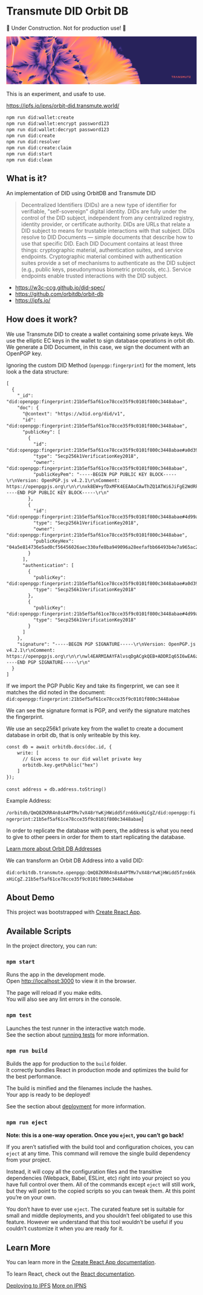 # Transmute DID Orbit DB

🚧 Under Construction. Not for production use! 🚧

<p align="center">
  <img src="../../transmute-banner.png"/>
</p>


This is an experiment, and usafe to use.

https://ipfs.io/ipns/orbit-did.transmute.world/

```
npm run did:wallet:create
npm run did:wallet:encrypt password123
npm run did:wallet:decrypt password123
npm run did:create
npm run did:resolver
npm run did:create:claim
npm run did:start
npm run did:clean
```

## What is it?

An implementation of DID using OrbitDB and Transmute DID

> Decentralized Identifiers (DIDs) are a new type of identifier for verifiable, "self-sovereign" digital identity. DIDs are fully under the control of the DID subject, independent from any centralized registry, identity provider, or certificate authority. DIDs are URLs that relate a DID subject to means for trustable interactions with that subject. DIDs resolve to DID Documents — simple documents that describe how to use that specific DID. Each DID Document contains at least three things: cryptographic material, authentication suites, and service endpoints. Cryptographic material combined with authentication suites provide a set of mechanisms to authenticate as the DID subject (e.g., public keys, pseudonymous biometric protocols, etc.). Service endpoints enable trusted interactions with the DID subject.

- https://w3c-ccg.github.io/did-spec/
- https://github.com/orbitdb/orbit-db
- https://ipfs.io/

## How does it work?

We use Transmute DID to create a wallet containing some private keys.
We use the elliptic EC keys in the wallet to sign database operations in orbit db.
We generate a DID Document, in this case, we sign the document with an OpenPGP key.

Ignoring the custom DID Method (`openpgp:fingerprint`) for the moment, lets look a the data structure:

```
[
  {
    "_id": "did:openpgp:fingerprint:21b5ef5af61ce78cce35f9c0101f800c3448abae",
    "doc": {
      "@context": "https://w3id.org/did/v1",
      "id": "did:openpgp:fingerprint:21b5ef5af61ce78cce35f9c0101f800c3448abae",
      "publicKey": [
        {
          "id": "did:openpgp:fingerprint:21b5ef5af61ce78cce35f9c0101f800c3448abae#a0d396a110da86573bd1cc5a022ff921d6c7b6ab9898e089105c012811d8563f",
          "type": "Secp256k1VerificationKey2018",
          "owner": "did:openpgp:fingerprint:21b5ef5af61ce78cce35f9c0101f800c3448abae",
          "publicKeyPem": "-----BEGIN PGP PUBLIC KEY BLOCK-----\r\nVersion: OpenPGP.js v4.2.1\r\nComment: https://openpgpjs.org\r\n\r\nxk8EW+yfDxMFK4EEAAoCAwThZQ1ATWi6JiFgE2WdRkOBwRLGaqVA9SqbaXYq\r\nZnl7riBAn3JCEbpHjcxHVMCauQYEBLaGFNsUcgrmxJUn9uB0zQh0ZXN0LWtl\r\necJ3BBATCAAfBQJb7J8PBgsJBwgDAgQVCAoCAxYCAQIZAQIbAwIeAQAKCRAQ\r\nH4AMNEirriR2AP0RdCflRqe7Sr4TUHT6z597nvKfVO2P/R/UjwfCaUhzSwD/\r\nRn0cmqVFB6uL9sYdSljysofJroo4E4xzC+O3w9CqVRrOUwRb7J8PEgUrgQQA\r\nCgIDBAoDLkvddY4DRgB+btEUNF7lnrS3BgAvatwys5oO1ar2gBmKJ2SFsjK2\r\nKBiuIvACdI5nd88LnF4sHK+Zhs6j9KwDAQgHwmEEGBMIAAkFAlvsnw8CGwwA\r\nCgkQEB+ADDRIq65+SQEAv6B+Iec0d5v2ZhBcxWjzrUr038iANG+j5+OOKWuz\r\nbPoA/20D1XqpQOpmu8GjSNe5xvx3agk/LgRc/mTWqH0m0ADn\r\n=Bu9b\r\n-----END PGP PUBLIC KEY BLOCK-----\r\n"
        },
        {
          "id": "did:openpgp:fingerprint:21b5ef5af61ce78cce35f9c0101f800c3448abae#4d99ab1a69b6a42b6cb4aa0b5f3b1c118632176c2f58c9a67895ab34d04eb8bd",
          "type": "Secp256k1VerificationKey2018",
          "owner": "did:openpgp:fingerprint:21b5ef5af61ce78cce35f9c0101f800c3448abae",
          "publicKeyHex": "04a5e814736e5ad0cf56456026aec330afe8ba949096a28eefafbb66493b4e7a965ac2476baaae1e4a3c714d59336ede41b44b2281f36ce4190649ab47af678adc"
        }
      ],
      "authentication": [
        {
          "publicKey": "did:openpgp:fingerprint:21b5ef5af61ce78cce35f9c0101f800c3448abae#a0d396a110da86573bd1cc5a022ff921d6c7b6ab9898e089105c012811d8563f",
          "type": "Secp256k1VerificationKey2018"
        },
        {
          "publicKey": "did:openpgp:fingerprint:21b5ef5af61ce78cce35f9c0101f800c3448abae#4d99ab1a69b6a42b6cb4aa0b5f3b1c118632176c2f58c9a67895ab34d04eb8bd",
          "type": "Secp256k1VerificationKey2018"
        }
      ]
    },
    "signature": "-----BEGIN PGP SIGNATURE-----\r\nVersion: OpenPGP.js v4.2.1\r\nComment: https://openpgpjs.org\r\n\r\nwl4EARMIAAYFAlvsqDgACgkQEB+ADDRIq65I6wEA6zpMZO0GgZ68bzXwH70T\r\n8gPwHpqWi0guNI7EuOmg9TsBAKrdX2CN25/RK7PMNDr26J+rtppEFdOjUP4o\r\nyNtv7zgX\r\n=5DEF\r\n-----END PGP SIGNATURE-----\r\n"
  }
]
```

If we import the PGP Public Key and take its fingerprint, we can see it matches the did noted in the document: `did:openpgp:fingerprint:21b5ef5af61ce78cce35f9c0101f800c3448abae`

We can see the signature format is PGP, and verify the signature matches the fingerprint.

We use an secp256k1 private key from the wallet to create a document database in orbit db, that is only writeable by this key.

```
const db = await orbitdb.docs(doc.id, {
    write: [
      // Give access to our did wallet private key
      orbitdb.key.getPublic("hex")
    ]
});

const address = db.address.toString()
```

Example Address:

`/orbitdb/QmQ8ZKRR4n8sA4PTMv7vX48rYwKjHWidd5fzn66kxHiCgZ/did:openpgp:fingerprint:21b5ef5af61ce78cce35f9c0101f800c3448abae`]

In order to replicate the database with peers, the address is what you need to give to other peers in order for them to start replicating the database.

[Learn more about Orbit DB Addresses](https://github.com/orbitdb/orbit-db/blob/master/GUIDE.md#address)

We can transform an Orbit DB Address into a valid DID:

`did:orbitdb.transmute.openpgp:QmQ8ZKRR4n8sA4PTMv7vX48rYwKjHWidd5fzn66kxHiCgZ.21b5ef5af61ce78cce35f9c0101f800c3448abae`


## About Demo

This project was bootstrapped with [Create React App](https://github.com/facebook/create-react-app).

## Available Scripts

In the project directory, you can run:

### `npm start`

Runs the app in the development mode.<br>
Open [http://localhost:3000](http://localhost:3000) to view it in the browser.

The page will reload if you make edits.<br>
You will also see any lint errors in the console.

### `npm test`

Launches the test runner in the interactive watch mode.<br>
See the section about [running tests](https://facebook.github.io/create-react-app/docs/running-tests) for more information.

### `npm run build`

Builds the app for production to the `build` folder.<br>
It correctly bundles React in production mode and optimizes the build for the best performance.

The build is minified and the filenames include the hashes.<br>
Your app is ready to be deployed!

See the section about [deployment](https://facebook.github.io/create-react-app/docs/deployment) for more information.

### `npm run eject`

**Note: this is a one-way operation. Once you `eject`, you can’t go back!**

If you aren’t satisfied with the build tool and configuration choices, you can `eject` at any time. This command will remove the single build dependency from your project.

Instead, it will copy all the configuration files and the transitive dependencies (Webpack, Babel, ESLint, etc) right into your project so you have full control over them. All of the commands except `eject` will still work, but they will point to the copied scripts so you can tweak them. At this point you’re on your own.

You don’t have to ever use `eject`. The curated feature set is suitable for small and middle deployments, and you shouldn’t feel obligated to use this feature. However we understand that this tool wouldn’t be useful if you couldn’t customize it when you are ready for it.

## Learn More

You can learn more in the [Create React App documentation](https://facebook.github.io/create-react-app/docs/getting-started).

To learn React, check out the [React documentation](https://reactjs.org/).

[Deploying to IPFS](https://medium.com/coinmonks/how-to-add-site-to-ipfs-and-ipns-f121b4cfc8ee)
[More on IPNS](https://medium.com/textileio/the-definitive-guide-to-publishing-content-on-ipfs-ipns-dfe751f1e8d0)